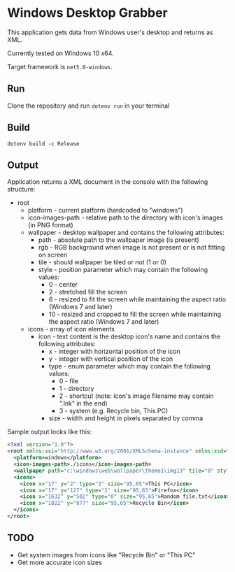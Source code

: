 # Windows Desktop Grabber

This application gets data from Windows user's desktop and returns as XML.

Currently tested on Windows 10 x64.

Target framework is `net5.0-windows`.

## Run

Clone the repository and run `dotenv run` in your terminal

## Build

`dotenv build -c Release`

## Output

Application returns a XML document in the console with the following structure:

- root
  - platform - current platform (hardcoded to "windows")
  - icon-images-path - relative path to the directory with icon's images (in PNG format)
  - wallpaper - desktop wallpaper and contains the following attributes:
    - path - absolute path to the wallpaper image (is present)
    - rgb - RGB background when image is not present or is not fitting on screen
    - tile - should wallpaper be tiled or not (1 or 0)
    - style - position parameter which may contain the following values:
      - 0 - center
      - 2 - stretched fill the screen
      - 6 - resized to fit the screen while maintaining the aspect ratio (Windows 7 and later)
      - 10 - resized and cropped to fill the screen while maintaining the aspect ratio (Windows 7 and later)
  - icons - array of icon elements
    - icon - text content is the desktop icon's name and contains the following attributes:
      - x - integer with horizontal position of the icon
      - y - integer with vertical position of the icon
	  - type - enum parameter which may contain the following values:
	  	- 0 - file
		- 1 - directory
		- 2 - shortcut (note: icon's image filename may contain ".lnk" in the end)
		- 3 - system (e.g. Recycle bin, This PC)
      - size - width and height in pixels separated by comma

Sample output looks like this:

```xml
<?xml version="1.0"?>
<root xmlns:xsi="http://www.w3.org/2001/XMLSchema-instance" xmlns:xsd="http://www.w3.org/2001/XMLSchema">
  <platform>windows</platform>
  <icon-images-path>./icons</icon-images-path>
  <wallpaper path="c:\windows\web\wallpaper\theme1\img13" tile="0" style="10" />
  <icons>
    <icon x="17" y="2" type="3" size="95,65">This PC</icon>   
    <icon x="17" y="127" type="2" size="95,65">Firefox</icon>
    <icon x="1632" y="502" type="0" size="95,65">Random file.txt</icon>
    <icon x="1822" y="877" size="95,65">Recycle Bin</icon>
  </icons>
</root>
```

## TODO

- Get system images from icons like "Recycle Bin" or "This PC"
- Get more accurate icon sizes
